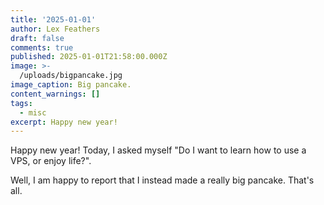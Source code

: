 ```yaml
---
title: '2025-01-01'
author: Lex Feathers
draft: false
comments: true
published: 2025-01-01T21:58:00.000Z
image: >-
  /uploads/bigpancake.jpg
image_caption: Big pancake.
content_warnings: []
tags:
  - misc
excerpt: Happy new year!
---
```

Happy new year! Today, I asked myself "Do I want to learn how to use a VPS, or enjoy life?". 

Well, I am happy to report that I instead made a really big pancake.
That's all.
